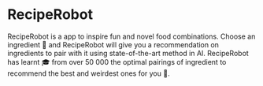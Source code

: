 # RecipeRobot
RecipeRobot is a app to inspire fun and novel food combinations. Choose an ingredient 🏪 and RecipeRobot will give you a recommendation on ingredients to pair with it using state-of-the-art method in AI. RecipeRobot has learnt 🎓 from over 50 000 the optimal pairings of ingredient to recommend the best and weirdest ones for you 🍉. 
